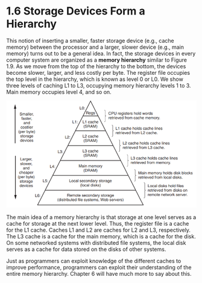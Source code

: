 # 1.6 Storage Devices Form a Hierarchy

This notion of inserting a smaller, faster storage device (e.g., cache memory) between the processor and a larger, slower device (e.g., main memory) turns out to be a general idea. In fact, the storage devices in every computer system are organized as a **memory hierarchy** similar to Figure 1.9. As we move from the top of the hierarchy to the bottom, the devices become slower, larger, and less costly per byte. The register file occupies the top level in the hierarchy, which is known as level 0 or L0. We show three levels of caching L1 to L3, occupying memory hierarchy levels 1 to 3. Main memory occupies level 4, and so on.

![Figure 1.9 An example of a memory hierarchy.](<../.gitbook/assets/image (12).png>)

The main idea of a memory hierarchy is that storage at one level serves as a cache for storage at the next lower level. Thus, the register file is a cache for the L1 cache. Caches L1 and L2 are caches for L2 and L3, respectively. The L3 cache is a cache for the main memory, which is a cache for the disk. On some networked systems with distributed file systems, the local disk serves as a cache for data stored on the disks of other systems.

Just as programmers can exploit knowledge of the different caches to improve performance, programmers can exploit their understanding of the entire memory hierarchy. Chapter 6 will have much more to say about this.
